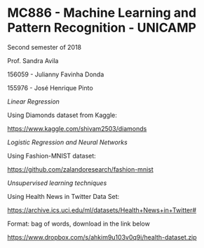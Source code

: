 # MC886 - Machine Learning and Pattern Recognition - UNICAMP

Second semester of 2018

Prof. Sandra Avila


156059 - Julianny Favinha Donda

155976 - José Henrique Pinto


*Linear Regression*

Using Diamonds dataset from Kaggle:

https://www.kaggle.com/shivam2503/diamonds



*Logistic Regression and Neural Networks*

Using Fashion-MNIST dataset:

https://github.com/zalandoresearch/fashion-mnist


*Unsupervised learning techniques*

Using Health News in Twitter Data Set:

https://archive.ics.uci.edu/ml/datasets/Health+News+in+Twitter#

Format: bag of words, download in the link below

https://www.dropbox.com/s/ahkim9u103v0q9i/health-dataset.zip
